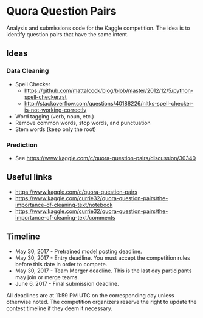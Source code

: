# Quora Question Pairs

Analysis and submissions code for the Kaggle competition. The idea is to identify question pairs that have the same intent.

## Ideas

### Data Cleaning

* Spell Checker
    - https://github.com/mattalcock/blog/blob/master/2012/12/5/python-spell-checker.rst
    - http://stackoverflow.com/questions/40188226/nltks-spell-checker-is-not-working-correctly
* Word tagging (verb, noun, etc.)
* Remove common words, stop words, and punctuation
* Stem words (keep only the root)

### Prediction

* See https://www.kaggle.com/c/quora-question-pairs/discussion/30340

## Useful links

* https://www.kaggle.com/c/quora-question-pairs
* https://www.kaggle.com/currie32/quora-question-pairs/the-importance-of-cleaning-text/notebook
* https://www.kaggle.com/currie32/quora-question-pairs/the-importance-of-cleaning-text/comments


## Timeline

* May 30, 2017 - Pretrained model posting deadline.
* May 30, 2017 - Entry deadline. You must accept the competition rules before this date in order to compete.
* May 30, 2017 - Team Merger deadline. This is the last day participants may join or merge teams.
* June 6, 2017 - Final submission deadline.

All deadlines are at 11:59 PM UTC on the corresponding day unless otherwise noted. The competition organizers reserve the right to update the contest timeline if they deem it necessary.
